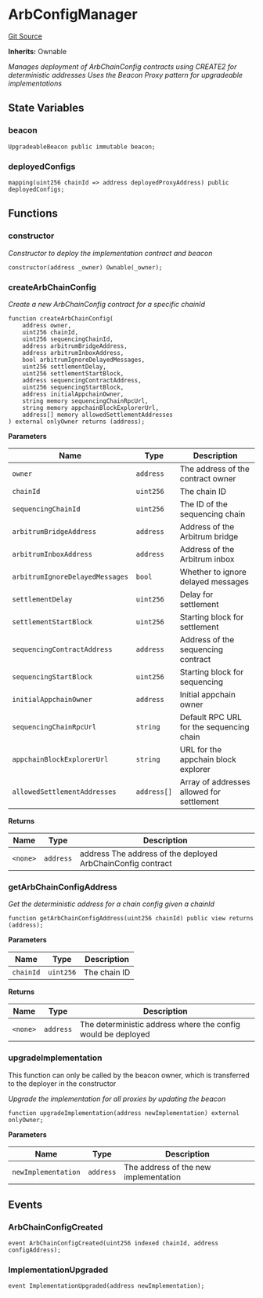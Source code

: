 # ArbConfigManager
[Git Source](https://github.com/SyndicateProtocol/metabased-rollup/blob/df30b030435a593e97b9e072bc9adc687b8fa1c4/src/config/ArbConfigManager.sol)

**Inherits:**
Ownable

*Manages deployment of ArbChainConfig contracts using CREATE2 for deterministic addresses
Uses the Beacon Proxy pattern for upgradeable implementations*


## State Variables
### beacon

```solidity
UpgradeableBeacon public immutable beacon;
```


### deployedConfigs

```solidity
mapping(uint256 chainId => address deployedProxyAddress) public deployedConfigs;
```


## Functions
### constructor

*Constructor to deploy the implementation contract and beacon*


```solidity
constructor(address _owner) Ownable(_owner);
```

### createArbChainConfig

*Create a new ArbChainConfig contract for a specific chainId*


```solidity
function createArbChainConfig(
    address owner,
    uint256 chainId,
    uint256 sequencingChainId,
    address arbitrumBridgeAddress,
    address arbitrumInboxAddress,
    bool arbitrumIgnoreDelayedMessages,
    uint256 settlementDelay,
    uint256 settlementStartBlock,
    address sequencingContractAddress,
    uint256 sequencingStartBlock,
    address initialAppchainOwner,
    string memory sequencingChainRpcUrl,
    string memory appchainBlockExplorerUrl,
    address[] memory allowedSettlementAddresses
) external onlyOwner returns (address);
```
**Parameters**

|Name|Type|Description|
|----|----|-----------|
|`owner`|`address`|The address of the contract owner|
|`chainId`|`uint256`|The chain ID|
|`sequencingChainId`|`uint256`|The ID of the sequencing chain|
|`arbitrumBridgeAddress`|`address`|Address of the Arbitrum bridge|
|`arbitrumInboxAddress`|`address`|Address of the Arbitrum inbox|
|`arbitrumIgnoreDelayedMessages`|`bool`|Whether to ignore delayed messages|
|`settlementDelay`|`uint256`|Delay for settlement|
|`settlementStartBlock`|`uint256`|Starting block for settlement|
|`sequencingContractAddress`|`address`|Address of the sequencing contract|
|`sequencingStartBlock`|`uint256`|Starting block for sequencing|
|`initialAppchainOwner`|`address`|Initial appchain owner|
|`sequencingChainRpcUrl`|`string`|Default RPC URL for the sequencing chain|
|`appchainBlockExplorerUrl`|`string`|URL for the appchain block explorer|
|`allowedSettlementAddresses`|`address[]`|Array of addresses allowed for settlement|

**Returns**

|Name|Type|Description|
|----|----|-----------|
|`<none>`|`address`|address The address of the deployed ArbChainConfig contract|


### getArbChainConfigAddress

*Get the deterministic address for a chain config given a chainId*


```solidity
function getArbChainConfigAddress(uint256 chainId) public view returns (address);
```
**Parameters**

|Name|Type|Description|
|----|----|-----------|
|`chainId`|`uint256`|The chain ID|

**Returns**

|Name|Type|Description|
|----|----|-----------|
|`<none>`|`address`|The deterministic address where the config would be deployed|


### upgradeImplementation

This function can only be called by the beacon owner, which is transferred
to the deployer in the constructor

*Upgrade the implementation for all proxies by updating the beacon*


```solidity
function upgradeImplementation(address newImplementation) external onlyOwner;
```
**Parameters**

|Name|Type|Description|
|----|----|-----------|
|`newImplementation`|`address`|The address of the new implementation|


## Events
### ArbChainConfigCreated

```solidity
event ArbChainConfigCreated(uint256 indexed chainId, address configAddress);
```

### ImplementationUpgraded

```solidity
event ImplementationUpgraded(address newImplementation);
```

